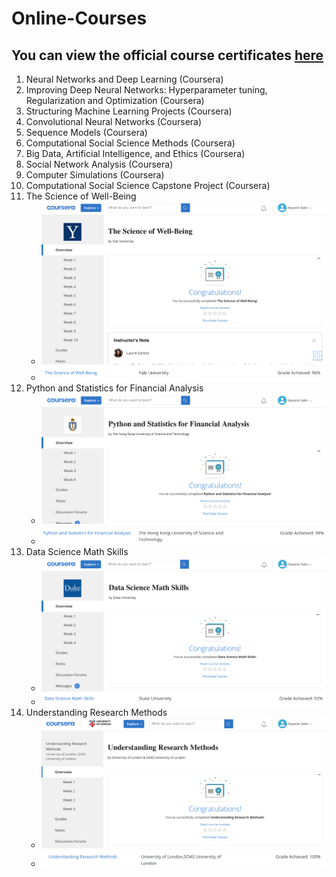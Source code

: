 # Online-Courses

## You can view the official course certificates <a href="http://nazanin-sabri.com/wp-content/uploads/2020/06/Certificates.pdf">here</a>
<ol>
  <li>Neural Networks and Deep Learning (Coursera)</li>
  <li>Improving Deep Neural Networks: Hyperparameter tuning, Regularization and Optimization (Coursera)</li>
  <li>Structuring Machine Learning Projects (Coursera)</li>
  <li>Convolutional Neural Networks (Coursera)</li>
  <li>Sequence Models (Coursera)</li>
  <li>Computational Social Science Methods (Coursera)</li>
  <li>Big Data, Artificial Intelligence, and Ethics (Coursera)</li>
  <li>Social Network Analysis (Coursera)</li>
  <li>Computer Simulations (Coursera)</li>
  <li>Computational Social Science Capstone Project (Coursera)</li>

  <li>The Science of Well-Being
	<ul>
		<li><img src="images/science_of_well_being_1.png" width="500px"></li>
		<li><img src="images/science_of_well_being_2.png"></li>
	</ul>
  </li>
  <li>Python and Statistics for Financial Analysis
	<ul>
		<li><img src="images/python_and_stats_for_financial_1.png" width="500px"></li>
		<li><img src="images/python_and_stats_for_financial_2.png"></li>
	</ul>
  </li>
  <li>Data Science Math Skills
	<ul>
		<li><img src="images/Data_Science_Math_Skills_1.png" width="500px"></li>
		<li><img src="images/Data_Science_Math_Skills_2.png"></li>
	</ul>
  </li>
  <li>Understanding Research Methods
	<ul>
		<li><img src="images/understanding_research_methods_1.png" width="500px"></li>
		<li><img src="images/understanding_research_methods_2.png"></li>
	</ul>
  </li>
</ol>
